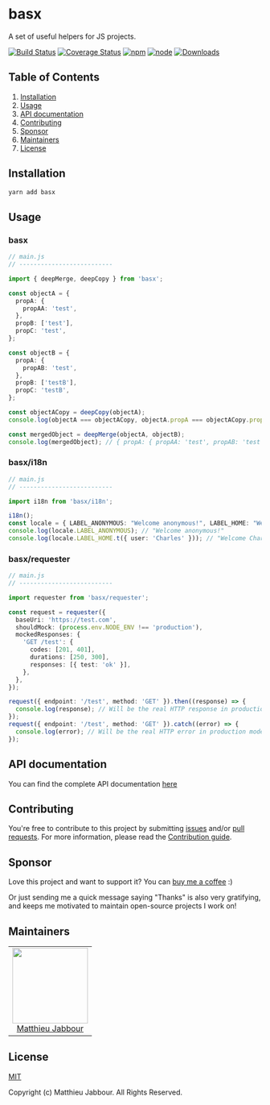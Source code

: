# basx

A set of useful helpers for JS projects.

[![Build Status](https://travis-ci.org/openizr/basx.svg?branch=master)](https://travis-ci.org/openizr/basx)
[![Coverage Status](https://coveralls.io/repos/github/openizr/basx/badge.svg)](https://coveralls.io/github/openizr/basx)
[![npm](https://img.shields.io/npm/v/basx.svg)](https://www.npmjs.com/package/basx)
[![node](https://img.shields.io/node/v/basx.svg)](https://nodejs.org)
[![Downloads](https://img.shields.io/npm/dm/basx.svg)](https://www.npmjs.com/package/basx)


## Table of Contents

1. [Installation](#Installation)
2. [Usage](#Usage)
3. [API documentation](#APIdocumentation)
4. [Contributing](#Contributing)
5. [Sponsor](#Sponsor)
6. [Maintainers](#Maintainers)
7. [License](#License)


## Installation

```bash
yarn add basx
```


## Usage

### basx

```typescript
// main.js
// --------------------------

import { deepMerge, deepCopy } from 'basx';

const objectA = {
  propA: {
    propAA: 'test',
  },
  propB: ['test'],
  propC: 'test',
};

const objectB = {
  propA: {
    propAB: 'test',
  },
  propB: ['testB'],
  propC: 'testB',
};

const objectACopy = deepCopy(objectA);
console.log(objectA === objectACopy, objectA.propA === objectACopy.propA); // false, false

const mergedObject = deepMerge(objectA, objectB);
console.log(mergedObject); // { propA: { propAA: 'test', propAB: 'test' }, propB: ['test, 'testB'], propC: 'testB' }
```

### basx/i18n

```typescript
// main.js
// --------------------------

import i18n from 'basx/i18n';

i18n();
const locale = { LABEL_ANONYMOUS: "Welcome anonymous!", LABEL_HOME: "Welcome {{user}}!" };
console.log(locale.LABEL_ANONYMOUS); // "Welcome anonymous!"
console.log(locale.LABEL_HOME.t({ user: 'Charles' })); // "Welcome Charles!"
```

### basx/requester

```typescript
// main.js
// --------------------------

import requester from 'basx/requester';

const request = requester({
  baseUri: 'https://test.com',
  shouldMock: (process.env.NODE_ENV !== 'production'),
  mockedResponses: {
    'GET /test': {
      codes: [201, 401],
      durations: [250, 300],
      responses: [{ test: 'ok' }],
    },
  },
});

request({ endpoint: '/test', method: 'GET' }).then((response) => {
  console.log(response); // Will be the real HTTP response in production mode, '{ data: { "test": "ok" } }' in any other mode
});
request({ endpoint: '/test', method: 'GET' }).catch((error) => {
  console.log(error); // Will be the real HTTP error in production mode, '' in any other mode
});
```


## API documentation

You can find the complete API documentation [here](https://openizr.github.io/basx)


## Contributing

You're free to contribute to this project by submitting [issues](https://github.com/openizr/basx/issues) and/or [pull requests](https://github.com/openizr/basx/pulls). For more information, please read the [Contribution guide](https://github.com/openizr/basx/blob/master/CONTRIBUTING.md).


## Sponsor

Love this project and want to support it? You can [buy me a coffee](https://www.buymeacoffee.com/matthieujabbour) :)

Or just sending me a quick message saying "Thanks" is also very gratifying, and keeps me motivated to maintain open-source projects I work on!


## Maintainers

<table>
  <tbody>
    <tr>
      <td align="center">
        <img width="150" height="150" src="https://avatars.githubusercontent.com/u/29428247?v=4&s=150">
        </br>
        <a href="https://github.com/matthieujabbour">Matthieu Jabbour</a>
      </td>
    </tr>
  <tbody>
</table>


## License

[MIT](http://opensource.org/licenses/MIT)

Copyright (c) Matthieu Jabbour. All Rights Reserved.
